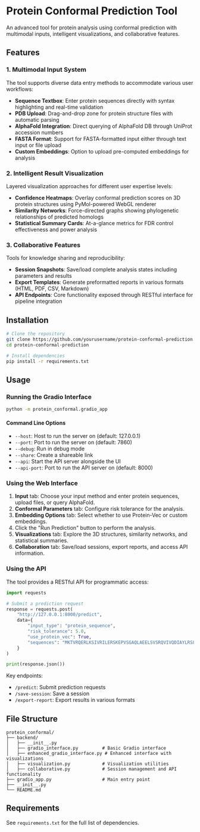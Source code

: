 # Protein Conformal Prediction Tool

An advanced tool for protein analysis using conformal prediction with multimodal inputs, intelligent visualizations, and collaborative features.

## Features

### 1. Multimodal Input System

The tool supports diverse data entry methods to accommodate various user workflows:

- **Sequence Textbox**: Enter protein sequences directly with syntax highlighting and real-time validation
- **PDB Upload**: Drag-and-drop zone for protein structure files with automatic parsing
- **AlphaFold Integration**: Direct querying of AlphaFold DB through UniProt accession numbers
- **FASTA Format**: Support for FASTA-formatted input either through text input or file upload
- **Custom Embeddings**: Option to upload pre-computed embeddings for analysis

### 2. Intelligent Result Visualization

Layered visualization approaches for different user expertise levels:

- **Confidence Heatmaps**: Overlay conformal prediction scores on 3D protein structures using PyMol-powered WebGL renderer
- **Similarity Networks**: Force-directed graphs showing phylogenetic relationships of predicted homologs
- **Statistical Summary Cards**: At-a-glance metrics for FDR control effectiveness and power analysis

### 3. Collaborative Features

Tools for knowledge sharing and reproducibility:

- **Session Snapshots**: Save/load complete analysis states including parameters and results
- **Export Templates**: Generate preformatted reports in various formats (HTML, PDF, CSV, Markdown)
- **API Endpoints**: Core functionality exposed through RESTful interface for pipeline integration

## Installation

```bash
# Clone the repository
git clone https://github.com/yourusername/protein-conformal-prediction.git
cd protein-conformal-prediction

# Install dependencies
pip install -r requirements.txt
```

## Usage

### Running the Gradio Interface

```bash
python -m protein_conformal.gradio_app
```

#### Command Line Options

- `--host`: Host to run the server on (default: 127.0.0.1)
- `--port`: Port to run the server on (default: 7860)
- `--debug`: Run in debug mode
- `--share`: Create a shareable link
- `--api`: Start the API server alongside the UI
- `--api-port`: Port to run the API server on (default: 8000)

### Using the Web Interface

1. **Input** tab: Choose your input method and enter protein sequences, upload files, or query AlphaFold.
2. **Conformal Parameters** tab: Configure risk tolerance for the analysis.
3. **Embedding Options** tab: Select whether to use Protein-Vec or custom embeddings.
4. Click the "Run Prediction" button to perform the analysis.
5. **Visualizations** tab: Explore the 3D structures, similarity networks, and statistical summaries.
6. **Collaboration** tab: Save/load sessions, export reports, and access API information.

### Using the API

The tool provides a RESTful API for programmatic access:

```python
import requests

# Submit a prediction request
response = requests.post(
    "http://127.0.0.1:8000/predict",
    data={
        "input_type": "protein_sequence",
        "risk_tolerance": 5.0,
        "use_protein_vec": True,
        "sequences": "MKTVRQERLKSIVRILERSKEPVSGAQLAEELSVSRQVIVQDIAYLRSLGYN"
    }
)

print(response.json())
```

Key endpoints:
- `/predict`: Submit prediction requests
- `/save-session`: Save a session
- `/export-report`: Export results in various formats

## File Structure

```
protein_conformal/
├── backend/
│   ├── __init__.py
│   ├── gradio_interface.py         # Basic Gradio interface
│   ├── enhanced_gradio_interface.py # Enhanced interface with visualizations
│   ├── visualization.py            # Visualization utilities
│   ├── collaborative.py            # Session management and API functionality
├── gradio_app.py                   # Main entry point
├── __init__.py
└── README.md
```

## Requirements

See `requirements.txt` for the full list of dependencies. 